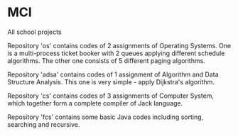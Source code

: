 # MCI
All school projects

Repository 'os' contains codes of 2 assignments of Operating Systems.
One is a multi-process ticket booker with 2 queues applying different schedule algorithms.
The other one consists of 5 different paging algorithms.

Repository 'adsa' contains codes of 1 assignment of Algorithm and Data Structure Analysis.
This one is very simple - apply Dijkstra's algorithm.

Repository 'cs' contains codes of 3 assignments of Computer System, which together form a complete compiler of Jack language.

Repository 'fcs' contains some basic Java codes including sorting, searching and recursive.
